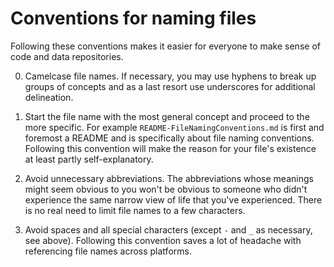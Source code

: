 # Conventions for naming files
Following these conventions makes it easier for everyone to make sense of code and data repositories.

0.	Camelcase file names. If necessary, you may use hyphens to break up groups of concepts and as a last resort use underscores for additional delineation.

1.	Start the file name with the most general concept and proceed to the more specific. For example `README-FileNamingConventions.md` is first and foremost a README and is specifically about file naming conventions. Following this convention will make the reason for your file's existence at least partly self-explanatory.

2.	Avoid unnecessary abbreviations. The abbreviations whose meanings might seem obvious to you won't be obvious to someone who didn't experience the same narrow view of life that you've experienced. There is no real need to limit file names to a few characters. 

3.	Avoid spaces and all special characters (except `-` and `_` as necessary, see above). Following this convention saves a lot of headache with referencing file names across platforms.
